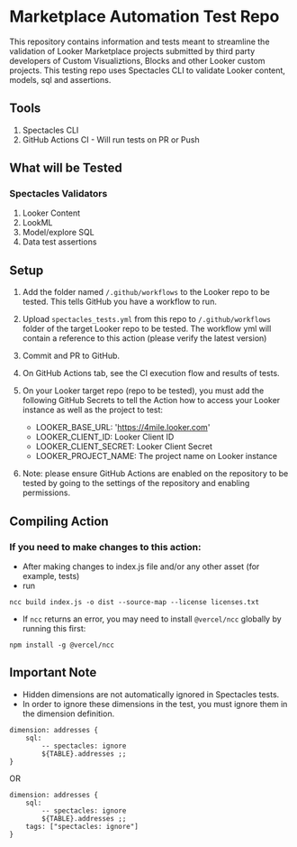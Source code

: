 # Marketplace Automation Test Repo

This repository contains information and tests meant to streamline the validation of Looker Marketplace projects submitted by third party developers of Custom Visualiztions, Blocks and other Looker custom projects. This testing repo uses Spectacles CLI to validate Looker content, models, sql and assertions.

## Tools

1. Spectacles CLI
2. GitHub Actions CI - Will run tests on PR or Push

## What will be Tested

### Spectacles Validators
1. Looker Content
2. LookML
3. Model/explore SQL
4. Data test assertions

## Setup

1. Add the folder named `/.github/workflows` to the Looker repo to be tested. This tells GitHub you have a workflow to run.

2. Upload `spectacles_tests.yml` from this repo to `/.github/workflows` folder of the target Looker repo to be tested. The workflow yml will contain a reference to this action (please verify the latest version)

3. Commit and PR to GitHub.

4. On GitHub Actions tab, see the CI execution flow and results of tests.

5. On your Looker target repo (repo to be tested), you must add the following GitHub Secrets to tell the Action how to access your Looker instance as well as the project to test:
    - LOOKER_BASE_URL: 'https://4mile.looker.com'
    - LOOKER_CLIENT_ID: Looker Client ID
    - LOOKER_CLIENT_SECRET: Looker Client Secret
    - LOOKER_PROJECT_NAME: The project name on Looker instance

6. Note: please ensure GitHub Actions are enabled on the repository to be tested by going to the settings of the repository and enabling permissions.

## Compiling Action

### If you need to make changes to this action:
- After making changes to index.js file and/or any other asset (for example, tests)
- run
```
ncc build index.js -o dist --source-map --license licenses.txt
```
- If `ncc` returns an error, you may need to install `@vercel/ncc` globally by running this first:
```
npm install -g @vercel/ncc
```

## Important Note

- Hidden dimensions are not automatically ignored in Spectacles tests. 
- In order to ignore these dimensions in the test, you must ignore them in the dimension definition.

```
dimension: addresses {
    sql:
        -- spectacles: ignore
        ${TABLE}.addresses ;;
}
```

OR

```
dimension: addresses {
    sql:
        -- spectacles: ignore
        ${TABLE}.addresses ;;
    tags: ["spectacles: ignore"]
}
```
